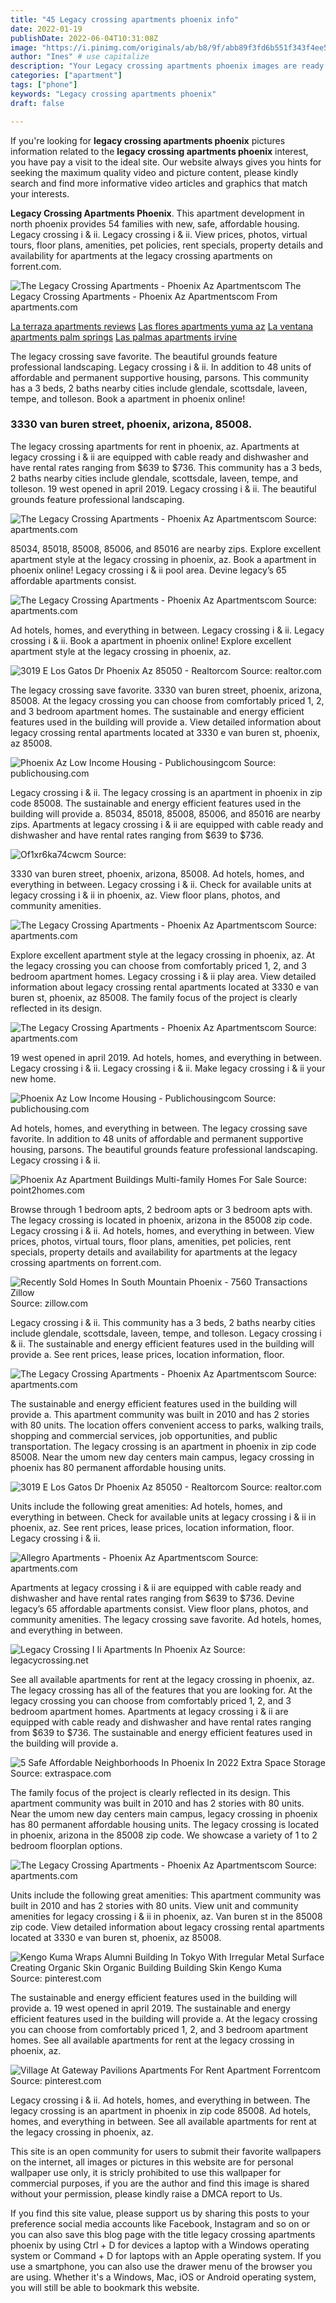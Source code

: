 ```yaml
---
title: "45 Legacy crossing apartments phoenix info"
date: 2022-01-19
publishDate: 2022-06-04T10:31:08Z
image: "https://i.pinimg.com/originals/ab/b8/9f/abb89f3fd6b551f343f4ee52051236f8.jpg"
author: "Ines" # use capitalize
description: "Your Legacy crossing apartments phoenix images are ready. Legacy crossing apartments phoenix are a topic that is being searched for and liked by netizens now. You can Find and Download the Legacy crossing apartments phoenix files here. Get all free photos."
categories: ["apartment"]
tags: ["phone"]
keywords: "Legacy crossing apartments phoenix"
draft: false

---
```


If you're looking for **legacy crossing apartments phoenix** pictures information related to the **legacy crossing apartments phoenix** interest, you have pay a visit to the ideal  site.  Our website always  gives you  hints  for seeking  the maximum  quality video and picture  content, please kindly search and find more informative video articles and graphics  that match your interests.

**Legacy Crossing Apartments Phoenix**. This apartment development in north phoenix provides 54 families with new, safe, affordable housing. Legacy crossing i &amp; ii. Legacy crossing i &amp; ii. View prices, photos, virtual tours, floor plans, amenities, pet policies, rent specials, property details and availability for apartments at the legacy crossing apartments on forrent.com.

![The Legacy Crossing Apartments - Phoenix Az Apartmentscom](https://images1.apartments.com/i2/h6wTOWTQT4obF-X-xNLzdF_nHXw89w-Gr6FEeruVfzw/117/the-legacy-crossing-phoenix-az-clubhouse.jpg "The Legacy Crossing Apartments - Phoenix Az Apartmentscom")
The Legacy Crossing Apartments - Phoenix Az Apartmentscom From apartments.com

[La terraza apartments reviews](/la-terraza-apartments-reviews/)
[Las flores apartments yuma az](/las-flores-apartments-yuma-az/)
[La ventana apartments palm springs](/la-ventana-apartments-palm-springs/)
[Las palmas apartments irvine](/las-palmas-apartments-irvine/)

The legacy crossing save favorite. The beautiful grounds feature professional landscaping. Legacy crossing i &amp; ii. In addition to 48 units of affordable and permanent supportive housing, parsons. This community has a 3 beds, 2 baths nearby cities include glendale, scottsdale, laveen, tempe, and tolleson. Book a apartment in phoenix online!

### 3330 van buren street, phoenix, arizona, 85008.

The legacy crossing apartments for rent in phoenix, az. Apartments at legacy crossing i &amp; ii are equipped with cable ready and dishwasher and have rental rates ranging from $639 to $736. This community has a 3 beds, 2 baths nearby cities include glendale, scottsdale, laveen, tempe, and tolleson. 19 west opened in april 2019. Legacy crossing i &amp; ii. The beautiful grounds feature professional landscaping.


![The Legacy Crossing Apartments - Phoenix Az Apartmentscom](https://images1.apartments.com/i2/i-KcU5seteQyCSIhGZO_4i1XUIH3JrbOLmnir6JVqHg/117/the-legacy-crossing-phoenix-az-play-area.jpg "The Legacy Crossing Apartments - Phoenix Az Apartmentscom")
Source: apartments.com

85034, 85018, 85008, 85006, and 85016 are nearby zips. Explore excellent apartment style at the legacy crossing in phoenix, az. Book a apartment in phoenix online! Legacy crossing i &amp; ii pool area. Devine legacy’s 65 affordable apartments consist.

![The Legacy Crossing Apartments - Phoenix Az Apartmentscom](https://images1.apartments.com/i2/B9Wce5cCOe6WD_YvJm2glfbjYvW3YUdz5Q3CzESBHlk/117/the-legacy-crossing-phoenix-az-fitness-center.jpg "The Legacy Crossing Apartments - Phoenix Az Apartmentscom")
Source: apartments.com

Ad hotels, homes, and everything in between. Legacy crossing i &amp; ii. Legacy crossing i &amp; ii. Book a apartment in phoenix online! Explore excellent apartment style at the legacy crossing in phoenix, az.

![3019 E Los Gatos Dr Phoenix Az 85050 - Realtorcom](https://ap.rdcpix.com/5318f7da5838d03ada49dd53be5caec6l-m415900476xd-w1020_h770_q80.jpg "3019 E Los Gatos Dr Phoenix Az 85050 - Realtorcom")
Source: realtor.com

The legacy crossing save favorite. 3330 van buren street, phoenix, arizona, 85008. At the legacy crossing you can choose from comfortably priced 1, 2, and 3 bedroom apartment homes. The sustainable and energy efficient features used in the building will provide a. View detailed information about legacy crossing rental apartments located at 3330 e van buren st, phoenix, az 85008.

![Phoenix Az Low Income Housing - Publichousingcom](https://www.publichousing.com/gallery/213610_eyvezawg.png "Phoenix Az Low Income Housing - Publichousingcom")
Source: publichousing.com

Legacy crossing i &amp; ii. The legacy crossing is an apartment in phoenix in zip code 85008. The sustainable and energy efficient features used in the building will provide a. 85034, 85018, 85008, 85006, and 85016 are nearby zips. Apartments at legacy crossing i &amp; ii are equipped with cable ready and dishwasher and have rental rates ranging from $639 to $736.

![Of1xr6ka74cwcm](https://ap.rdcpix.com/105d5f20c7f980fad274f757a23d2679l-m2753033142od-w480_h360.jpg "Of1xr6ka74cwcm")
Source: 

3330 van buren street, phoenix, arizona, 85008. Ad hotels, homes, and everything in between. Legacy crossing i &amp; ii. Check for available units at legacy crossing i &amp; ii in phoenix, az. View floor plans, photos, and community amenities.

![The Legacy Crossing Apartments - Phoenix Az Apartmentscom](https://images1.apartments.com/i2/qXAB6SD4IRN1g5a33eUK-UqUsCe69V3jJybXDQpB-PY/117/the-legacy-crossing-phoenix-az-pool.jpg "The Legacy Crossing Apartments - Phoenix Az Apartmentscom")
Source: apartments.com

Explore excellent apartment style at the legacy crossing in phoenix, az. At the legacy crossing you can choose from comfortably priced 1, 2, and 3 bedroom apartment homes. Legacy crossing i &amp; ii play area. View detailed information about legacy crossing rental apartments located at 3330 e van buren st, phoenix, az 85008. The family focus of the project is clearly reflected in its design.

![The Legacy Crossing Apartments - Phoenix Az Apartmentscom](https://images1.apartments.com/i2/1GJkouw7tRA4avVMkAuA0IneeGv4YF5YAdmEscWVCiA/117/the-legacy-crossing-phoenix-az-plan-1.jpg "The Legacy Crossing Apartments - Phoenix Az Apartmentscom")
Source: apartments.com

19 west opened in april 2019. Ad hotels, homes, and everything in between. Legacy crossing i &amp; ii. Legacy crossing i &amp; ii. Make legacy crossing i &amp; ii your new home.

![Phoenix Az Low Income Housing - Publichousingcom](https://www.publichousing.com/gallery/190092_AZ-Indigo_Pointe_Apartment_Homes_rnv.jpg "Phoenix Az Low Income Housing - Publichousingcom")
Source: publichousing.com

Ad hotels, homes, and everything in between. The legacy crossing save favorite. In addition to 48 units of affordable and permanent supportive housing, parsons. The beautiful grounds feature professional landscaping. Legacy crossing i &amp; ii.

![Phoenix Az Apartment Buildings Multi-family Homes For Sale](https://mediavault.point2.com/p2h/listing/7c8f/d8cc/f4b0/a19f3bb05d05ba294e57/nwm_large.jpg "Phoenix Az Apartment Buildings Multi-family Homes For Sale")
Source: point2homes.com

Browse through 1 bedroom apts, 2 bedroom apts or 3 bedroom apts with. The legacy crossing is located in phoenix, arizona in the 85008 zip code. Legacy crossing i &amp; ii. Ad hotels, homes, and everything in between. View prices, photos, virtual tours, floor plans, amenities, pet policies, rent specials, property details and availability for apartments at the legacy crossing apartments on forrent.com.

![Recently Sold Homes In South Mountain Phoenix - 7560 Transactions Zillow](https://photos.zillowstatic.com/fp/4a873540b1a9154b7ce0f03704c681ce-p_e.jpg "Recently Sold Homes In South Mountain Phoenix - 7560 Transactions Zillow")
Source: zillow.com

Legacy crossing i &amp; ii. This community has a 3 beds, 2 baths nearby cities include glendale, scottsdale, laveen, tempe, and tolleson. Legacy crossing i &amp; ii. The sustainable and energy efficient features used in the building will provide a. See rent prices, lease prices, location information, floor.

![The Legacy Crossing Apartments - Phoenix Az Apartmentscom](https://images1.apartments.com/i2/-eC9RIDLwiA0E4a8cuiDHlb5I3cUOblVgn5n1y-Awb4/117/the-legacy-crossing-phoenix-az-plan-2.jpg "The Legacy Crossing Apartments - Phoenix Az Apartmentscom")
Source: apartments.com

The sustainable and energy efficient features used in the building will provide a. This apartment community was built in 2010 and has 2 stories with 80 units. The location offers convenient access to parks, walking trails, shopping and commercial services, job opportunities, and public transportation. The legacy crossing is an apartment in phoenix in zip code 85008. Near the umom new day centers main campus, legacy crossing in phoenix has 80 permanent affordable housing units.

![3019 E Los Gatos Dr Phoenix Az 85050 - Realtorcom](https://ap.rdcpix.com/5318f7da5838d03ada49dd53be5caec6l-m1612443269xd-w640_h480_q80.jpg "3019 E Los Gatos Dr Phoenix Az 85050 - Realtorcom")
Source: realtor.com

Units include the following great amenities: Ad hotels, homes, and everything in between. Check for available units at legacy crossing i &amp; ii in phoenix, az. See rent prices, lease prices, location information, floor. Legacy crossing i &amp; ii.

![Allegro Apartments - Phoenix Az Apartmentscom](https://images1.apartments.com/i2/kbZjuuNOGJJTVqQ4l7RW0Zfm7SKcF_xDZlxXqWv3a2c/117/allegro-apartments-phoenix-az-building-photo.jpg?p=1 "Allegro Apartments - Phoenix Az Apartmentscom")
Source: apartments.com

Apartments at legacy crossing i &amp; ii are equipped with cable ready and dishwasher and have rental rates ranging from $639 to $736. Devine legacy’s 65 affordable apartments consist. View floor plans, photos, and community amenities. The legacy crossing save favorite. Ad hotels, homes, and everything in between.

![Legacy Crossing I Ii Apartments In Phoenix Az](https://cdngeneralcf.rentcafe.com/dmslivecafe/3/511538/Cactus%20flower%20web.jpeg?quality=85&amp;scale=both&amp; "Legacy Crossing I Ii Apartments In Phoenix Az")
Source: legacycrossing.net

See all available apartments for rent at the legacy crossing in phoenix, az. The legacy crossing has all of the features that you are looking for. At the legacy crossing you can choose from comfortably priced 1, 2, and 3 bedroom apartment homes. Apartments at legacy crossing i &amp; ii are equipped with cable ready and dishwasher and have rental rates ranging from $639 to $736. The sustainable and energy efficient features used in the building will provide a.

![5 Safe Affordable Neighborhoods In Phoenix In 2022 Extra Space Storage](https://www.extraspace.com/blog/wp-content/uploads/2018/10/safe-affordable-neighborhoods-phoenix-deer-valley.jpg "5 Safe Affordable Neighborhoods In Phoenix In 2022 Extra Space Storage")
Source: extraspace.com

The family focus of the project is clearly reflected in its design. This apartment community was built in 2010 and has 2 stories with 80 units. Near the umom new day centers main campus, legacy crossing in phoenix has 80 permanent affordable housing units. The legacy crossing is located in phoenix, arizona in the 85008 zip code. We showcase a variety of 1 to 2 bedroom floorplan options.

![The Legacy Crossing Apartments - Phoenix Az Apartmentscom](https://images1.apartments.com/i2/Rk9MdBGLNTgmTFi2wHT01Jiw39EwZ1dAqckdRHkzgaw/111/the-legacy-crossing-phoenix-az-primary-photo.jpg "The Legacy Crossing Apartments - Phoenix Az Apartmentscom")
Source: apartments.com

Units include the following great amenities: This apartment community was built in 2010 and has 2 stories with 80 units. View unit and community amenities for legacy crossing i &amp; ii in phoenix, az. Van buren st in the 85008 zip code. View detailed information about legacy crossing rental apartments located at 3330 e van buren st, phoenix, az 85008.

![Kengo Kuma Wraps Alumni Building In Tokyo With Irregular Metal Surface Creating Organic Skin Organic Building Building Skin Kengo Kuma](https://i.pinimg.com/originals/1e/28/01/1e28017b508850495e0ce08655c084cc.png "Kengo Kuma Wraps Alumni Building In Tokyo With Irregular Metal Surface Creating Organic Skin Organic Building Building Skin Kengo Kuma")
Source: pinterest.com

The sustainable and energy efficient features used in the building will provide a. 19 west opened in april 2019. The sustainable and energy efficient features used in the building will provide a. At the legacy crossing you can choose from comfortably priced 1, 2, and 3 bedroom apartment homes. See all available apartments for rent at the legacy crossing in phoenix, az.

![Village At Gateway Pavilions Apartments For Rent Apartment Forrentcom](https://i.pinimg.com/originals/ab/b8/9f/abb89f3fd6b551f343f4ee52051236f8.jpg "Village At Gateway Pavilions Apartments For Rent Apartment Forrentcom")
Source: pinterest.com

Legacy crossing i &amp; ii. Ad hotels, homes, and everything in between. The legacy crossing is an apartment in phoenix in zip code 85008. Ad hotels, homes, and everything in between. See all available apartments for rent at the legacy crossing in phoenix, az.

This site is an open community for users to submit their favorite wallpapers on the internet, all images or pictures in this website are for personal wallpaper use only, it is stricly prohibited to use this wallpaper for commercial purposes, if you are the author and find this image is shared without your permission, please kindly raise a DMCA report to Us.

If you find this site value, please support us by sharing this posts to your preference social media accounts like Facebook, Instagram and so on or you can also save this blog page with the title legacy crossing apartments phoenix by using Ctrl + D for devices a laptop with a Windows operating system or Command + D for laptops with an Apple operating system. If you use a smartphone, you can also use the drawer menu of the browser you are using. Whether it's a Windows, Mac, iOS or Android operating system, you will still be able to bookmark this website.
